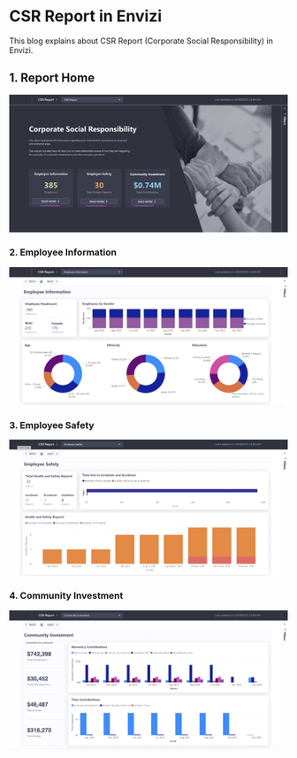 # CSR Report in Envizi

This blog explains about CSR Report (Corporate Social Responsibility) in Envizi. 

## 1. Report Home

<img src="images/image-11.png">

### 2. Employee Information

<img src="images/image-12.png">

### 3. Employee Safety

<img src="images/image-14.png">

### 4. Community Investment

<img src="images/image-15.png">